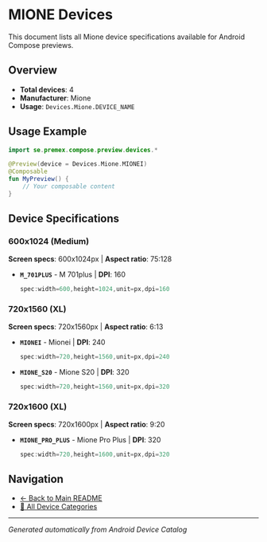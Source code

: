 # MIONE Devices

This document lists all Mione device specifications available for Android Compose previews.

## Overview

- **Total devices**: 4
- **Manufacturer**: Mione
- **Usage**: `Devices.Mione.DEVICE_NAME`

## Usage Example

```kotlin
import se.premex.compose.preview.devices.*

@Preview(device = Devices.Mione.MIONEI)
@Composable
fun MyPreview() {
    // Your composable content
}
```

## Device Specifications

### 600x1024 (Medium)

**Screen specs**: 600x1024px | **Aspect ratio**: 75:128

- **`M_701PLUS`** - M 701plus | **DPI**: 160
  ```kotlin
  spec:width=600,height=1024,unit=px,dpi=160
  ```

### 720x1560 (XL)

**Screen specs**: 720x1560px | **Aspect ratio**: 6:13

- **`MIONEI`** - Mionei | **DPI**: 240
  ```kotlin
  spec:width=720,height=1560,unit=px,dpi=240
  ```

- **`MIONE_S20`** - Mione S20 | **DPI**: 320
  ```kotlin
  spec:width=720,height=1560,unit=px,dpi=320
  ```

### 720x1600 (XL)

**Screen specs**: 720x1600px | **Aspect ratio**: 9:20

- **`MIONE_PRO_PLUS`** - Mione Pro Plus | **DPI**: 320
  ```kotlin
  spec:width=720,height=1600,unit=px,dpi=320
  ```

## Navigation

- [← Back to Main README](../../README.md)
- [📱 All Device Categories](../README.md)

---
*Generated automatically from Android Device Catalog*

